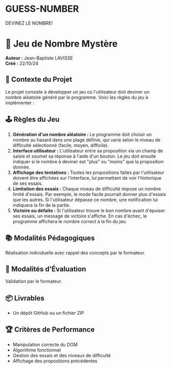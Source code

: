 # GUESS-NUMBER
DEVINEZ LE NOMBRE!

# 🎲 Jeu de Nombre Mystère

**Auteur :** Jean-Baptiste LAVISSE  
**Créé :** 22/10/24

## 📜 Contexte du Projet

Le projet consiste à développer un jeu où l'utilisateur doit deviner un nombre aléatoire généré par le programme. Voici les règles du jeu à implémenter :

## 🕹️ Règles du Jeu

1. **Génération d'un nombre aléatoire :** Le programme doit choisir un nombre au hasard dans une plage définie, qui varie selon le niveau de difficulté sélectionné (facile, moyen, difficile).
2. **Interface utilisateur :** L'utilisateur entre sa proposition via un champ de saisie et soumet sa réponse à l'aide d'un bouton. Le jeu doit ensuite indiquer si le nombre à deviner est "plus" ou "moins" que la proposition donnée.
3. **Affichage des tentatives :** Toutes les propositions faites par l'utilisateur doivent être affichées sur l'interface, lui permettant de voir l'historique de ses essais.
4. **Limitation des essais :** Chaque niveau de difficulté impose un nombre limité d'essais. Par exemple, le mode facile pourrait donner plus d'essais que les autres. Si l'utilisateur dépasse ce nombre, une notification lui indiquera la fin de la partie.
5. **Victoire ou défaite :** Si l'utilisateur trouve le bon nombre avant d'épuiser ses essais, un message de victoire s'affiche. En cas d'échec, le programme affichera le nombre correct à la fin du jeu.

## 📚 Modalités Pédagogiques

Réalisation individuelle avec rappel des concepts par le formateur.

## 📝 Modalités d'Évaluation

Validation par le formateur.

## 📦 Livrables

- Un dépôt GitHub ou un fichier ZIP

## 🏆 Critères de Performance

- Manipulation correcte du DOM
- Algorithme fonctionnel
- Gestion des essais et des niveaux de difficulté
- Affichage des propositions précédentes
